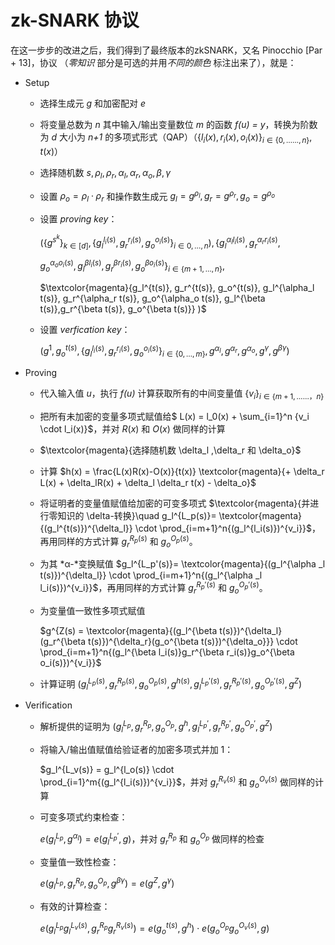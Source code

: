 # zk-SNARK 协议

在这一步步的改进之后，我们得到了最终版本的zkSNARK，又名 Pinocchio [Par + 13]，协议  （*零知识* 部分是可选的并用*不同的颜色* 标注出来了），就是：

* Setup
  * 选择生成元 *g* 和加密配对 *e*
  * 将变量总数为 *n* 其中输入/输出变量数位 *m* 的函数 *f(u) = y*，转换为阶数为 *d* 大小为 *n+1* 的多项式形式（QAP）（$\{l_i(x),r_i(x),o_i(x)\}_{i \in \{0,……,n\}},t(x)$）
  * 选择随机数 $s, \rho_l, \rho_r, \alpha_l, \alpha_r, \alpha_o, \beta, \gamma$
  * 设置 $\rho_o = \rho_l \cdot \rho_r$ 和操作数生成元 $g_l=g^{\rho_l}, g_r = g^{\rho_r}, g_o = g^{\rho_o}$
  * 设置 *proving key*：

    $(\{g^{s^k}\}_{k \in [d]}, \{g_l^{l_i(s)},g_r^{r_i(s)},g_o^{o_i(s)}\}_{i \in {0,…,n}}), \{g_l^{\alpha_ll_i(s)},g_r^{\alpha_rr_i(s)},$

    $g_o^{\alpha_oo_i(s)},g_l^{\beta l_i(s)},g_r^{\beta r_i(s)},g_o^{\beta o_i(s)}\}_{i \in \{m+1,…,n\}},$

    $\textcolor{magenta}{g_l^{t(s)}, g_r^{t(s)}, g_o^{t(s)}, g_l^{\alpha_l t(s)}, g_r^{\alpha_r t(s)}, g_o^{\alpha_o t(s)}, g_l^{\beta t(s)},g_r^{\beta t(s)}, g_o^{\beta t(s)}} )$

  * 设置 *verfication key*：

    $(g^1,g_o^{t(s)},\{g_l^{l_i(s)},g_r^{r_i(s)},g_o^{o_i(s)}\}_{i \in \{0,…,m\}},g^{α_l},g^{\alpha_r},g^{\alpha_o},g^{\gamma},g^{\beta \gamma})$

* Proving
  * 代入输入值 *u*，执行 *f(u)* 计算获取所有的中间变量值 $\{v_i\}_{i \in \{m+1,……，n\}}$
  * 把所有未加密的变量多项式赋值给$ L(x) = l_0(x) + \sum_{i=1}^n {v_i \cdot l_i(x)}$，并对 $R(x)$ 和 $O(x)$ 做同样的计算
  * $\textcolor{magenta}{选择随机数 \delta_l ,\delta_r 和 \delta_o}$
  * 计算 $h(x) = \frac{L(x)R(x)-O(x)}{t(x)} \textcolor{magenta}{+ \delta_r L(x) + \delta_lR(x) + \delta_l \delta_r t(x) - \delta_o}$
  * 将证明者的变量值赋值给加密的可变多项式 $\textcolor{magenta}{并进行零知识的 \delta-转换}\quad  g_l^{L_p(s)}= \textcolor{magenta}{(g_l^{t(s)})^{\delta_l}} \cdot \prod_{i=m+1}^n{(g_l^{l_i(s)})^{v_i}}$，再用同样的方式计算 $g_r^{R_p(s)}$ 和 $g_o^{O_p(s)}$。
  * 为其 *α-*变换赋值 $g_l^{L_p'(s)}= \textcolor{magenta}{(g_l^{\alpha _l t(s)})^{\delta_l}} \cdot \prod_{i=m+1}^n{(g_l^{\alpha _l l_i(s)})^{v_i}}$，再用同样的方式计算 $g_r^{R_p'(s)}$ 和 $g_o^{O_p'(s)}$。
  * 为变量值一致性多项式赋值

    $g^{Z(s) = \textcolor{magenta}{(g_l^{\beta t(s)})^{\delta_l}(g_r^{\beta t(s)})^{\delta_r}(g_o^{\beta t(s)})^{\delta_o}}} \cdot \prod_{i=m+1}^n{(g_l^{\beta l_i(s)}g_r^{\beta r_i(s)}g_o^{\beta o_i(s)})^{v_i}}$

  * 计算证明 $(g_l^{L_p(s)}, g_r^{R_p(s)}, g_o^{O_p(s)}, g^{h(s)}, g_l^{L_p'(s)}, g_r^{R_p'(s)}, g_o^{O_p'(s)}, g^Z)$

* Verification
  * 解析提供的证明为 $(g_l^{L_p},g_r^{R_p},g_o^{O_p},g^h,g_l^{L_p'},g_r^{R_p'},g_o^{O_p'},g^Z)$
  * 将输入/输出值赋值给验证者的加密多项式并加 1：

    $g_l^{L_v(s)} = g_l^{l_o(s)} \cdot \prod_{i=1}^m{(g_l^{l_i(s)})^{v_i}}$，并对 $g_r^{R_v(s)}$ 和 $g_o^{O_v(s)}$ 做同样的计算

  * 可变多项式约束检查：

    $e(g_l^{L_p},g^{\alpha_l}) = e(g_l^{L_p'},g)$，并对 $g_r^{R_p}$ 和 $g_o^{O_p}$ 做同样的检查

  * 变量值一致性检查：

    $e(g_l^{L_p},g_r^{R_p},g_o^{O_p},g^{\beta \gamma}) = e(g^Z, g^{\gamma})$

  * 有效的计算检查：

    $e(g_l^{L_p}g_l^{L_v(s)},g_r^{R_p}g_r^{R_v(s)}) = e(g_o^{t(s)},g^h) \cdot e(g_o^{O_p}g_o^{O_v(s)},g)$
